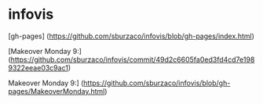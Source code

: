 # infovis

[gh-pages] (https://github.com/sburzaco/infovis/blob/gh-pages/index.html)

[Makeover Monday 9:] (https://github.com/sburzaco/infovis/commit/49d2c6605fa0ed3fd4cd7e1989322eeae03c9ac1)

Makeover Monday 9:] (https://github.com/sburzaco/infovis/blob/gh-pages/MakeoverMonday.html)
